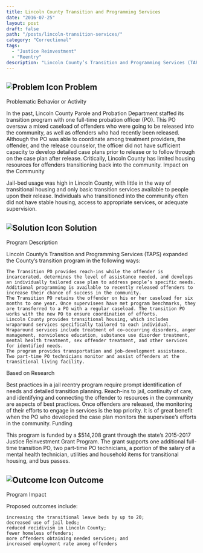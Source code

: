 ```yaml
---
title: Lincoln County Transition and Programming Services
date: "2016-07-25"
layout: post
draft: false
path: "/posts/lincoln-transition-services/"
category: "Correctional"
tags:
  - "Justice Reinvestment"
  - "Reentry"
description: "Lincoln County’s Transition and Programming Services (TAPS) expanded the County’s transition program."
---
```

## ![Problem Icon](https://github.com/google/material-design-icons/raw/master/alert/1x_web/ic_error_outline_black_48dp.png "Problem") Problem

Problematic Behavior or Activity

In the past, Lincoln County Parole and Probation Department staffed its transition program with one full-time probation officer (PO). This PO oversaw a mixed caseload of offenders who were going to be released into the community, as well as offenders who had recently been released. Although the PO was able to coordinate among treatment providers, the offender, and the release counselor, the officer did not have sufficient capacity to develop detailed case plans prior to release or to follow through on the case plan after release. Critically, Lincoln County has limited housing resources for offenders transitioning back into the community.
Impact on the Community

Jail-bed usage was high in Lincoln County, with little in the way of transitional housing and only basic transition services available to people upon their release. Individuals who transitioned into the community often did not have stable housing, access to appropriate services, or adequate supervision.
## ![Solution Icon](https://github.com/google/material-design-icons/raw/master/action/1x_web/ic_lightbulb_outline_black_48dp.png "Solution") Solution
Program Description

Lincoln County’s Transition and Programming Services (TAPS) expanded the County’s transition program in the following ways:

    The Transition PO provides reach-ins while the offender is incarcerated, determines the level of assistance needed, and develops an individually tailored case plan to address people’s specific needs.
    Additional programming is available to recently released offenders to increase their chance of success in the community.
    The Transition PO retains the offender on his or her caseload for six months to one year. Once supervisees have met program benchmarks, they are transferred to a PO with a regular caseload. The transition PO works with the new PO to ensure coordination of efforts.
    Lincoln County provides transitional housing, which includes wraparound services specifically tailored to each individual. Wraparound services include treatment of co-occurring disorders, anger management, nonviolence education, substance use disorder treatment, mental health treatment, sex offender treatment, and other services for identified needs.
    The program provides transportation and job-development assistance.
    Two part-time PO technicians monitor and assist offenders at the transitional living facility.

Based on Research

Best practices in a jail reentry program require prompt identification of needs and detailed transition planning. Reach-ins to jail, continuity of care, and identifying and connecting the offender to resources in the community are aspects of best practices. Once offenders are released, the monitoring of their efforts to engage in services is the top priority. It is of great benefit when the PO who developed the case plan monitors the supervisee’s efforts in the community.
Funding

This program is funded by a $514,208 grant through the state’s 2015-2017 Justice Reinvestment Grant Program. The grant supports one additional full-time transition PO, two part-time PO technicians, a portion of the salary of a mental health technician, utilities and household items for transitional housing, and bus passes.
## ![Outcome Icon](https://github.com/google/material-design-icons/raw/master/action/1x_web/ic_view_list_black_48dp.png "Outcome") Outcome
Program Impact

Proposed outcomes include:

    increasing the transitional leave beds by up to 20;
    decreased use of jail beds;
    reduced recidivism in Lincoln County;
    fewer homeless offenders;
    more offenders obtaining needed services; and
    increased employment rate among offenders
